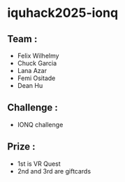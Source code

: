 # iquhack2025-ionq

## Team :
- Felix Wilhelmy
- Chuck Garcia
- Lana Azar
- Femi Ositade
- Dean Hu

## Challenge :
- IONQ challenge

## Prize :
- 1st is VR Quest
- 2nd and 3rd are giftcards
